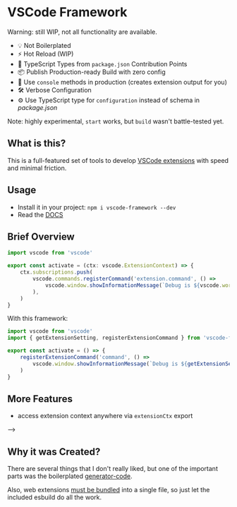 # VSCode Framework

<!-- > :fire: The fastest way to develop extensions for VSCode -->

Warning: still WIP, not all functionality are available.

- 💡 Not Boilerplated
- ⚡️ Hot Reload (WIP)
- 🔑 TypeScript Types from `package.json` Contribution Points
- 📦 Publish Production-ready Build with zero config
- 🚀 Use `console` methods in production (creates extension output for you)
- 🛠️ Verbose Configuration
- ⚙️ Use TypeScript type for `configuration` instead of schema in *package.json*

<!-- And even more: pnpm support, CI, [API wrappers](packages/vscode-extra/). -->

Note: highly experimental, `start` works, but `build` wasn't battle-tested yet.

## What is this?

This is a full-featured set of tools to develop [VSCode extensions](https://code.visualstudio.com/api) with speed and minimal friction.

<!-- The standard `vscode` module just slows me down. -->

## Usage

- Install it in your project: `npm i vscode-framework --dev`
- Read the [DOCS](./docs/)

## Brief Overview

```ts
import vscode from 'vscode'

export const activate = (ctx: vscode.ExtensionContext) => {
    ctx.subscriptions.push(
        vscode.commands.registerCommand('extension.command', () =>
            vscode.window.showInformationMessage(`Debug is ${vscode.workspace.getConfiguration(extension).get<true>('enableDebug') ? 'enabled' : 'disabled'}`),
        ),
    )
}
```

With this framework:

```ts
import vscode from 'vscode'
import { getExtensionSetting, registerExtensionCommand } from 'vscode-framework'

export const activate = () => {
    registerExtensionCommand('command', () =>
        vscode.window.showInformationMessage(`Debug is ${getExtensionSetting('enableDebug') ? 'enabled' : 'disabled'}`),
    )
}
```

## More Features

- access extension context anywhere via `extensionCtx` export

<!-- There is a hot reload feature, but you can manually restart editor with pressing <kdb>R</kbd> in console. -->
<!--
Don't confuse `description` from commands above with description from VSCode's `Feature Contributes` tab:

![VSCode-Feature-Contributes](media/vscode-contribution-points.png)

#### About Keywords

Note, that VSCode doesn't support keywords for the commands, so --> -->

## Why it was Created?

There are several things that I don't really liked, but one of the important parts was the boilerplated [generator-code](https://github.com/Microsoft/vscode-generator-code).

Also, web extensions [must be bundled](https://docs.microsoft.com/en-us/answers/questions/368286/vc-2015-2019-install-check.html) into a single file, so just let the included esbuild do all the work.
